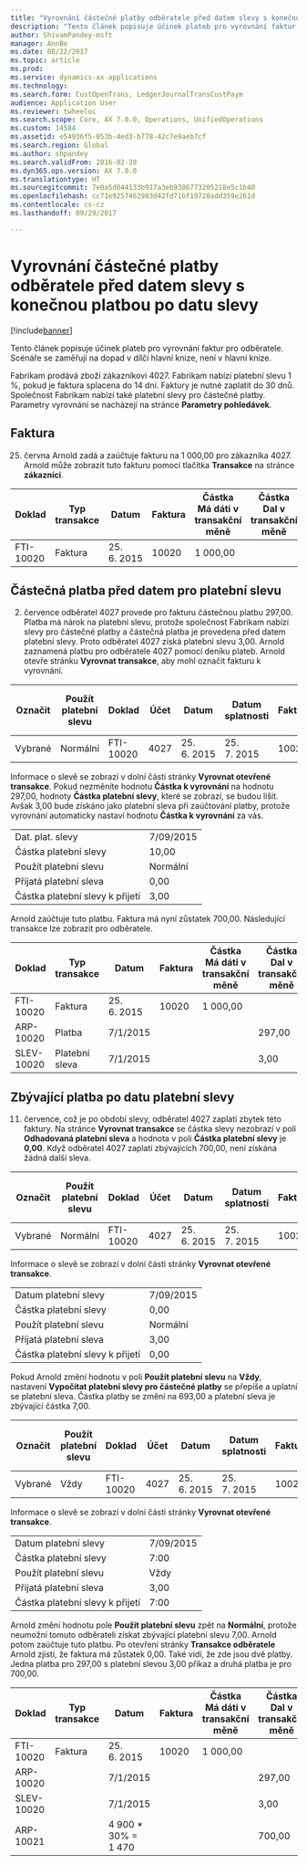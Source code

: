```yaml
---
title: "Vyrovnání částečné platby odběratele před datem slevy s konečnou platbou po datu slevy"
description: "Tento článek popisuje účinek plateb pro vyrovnání faktur pro odběratele. Scénáře se zaměřují na dopad v dílčí hlavní knize, není v hlavní knize."
author: ShivamPandey-msft
manager: AnnBe
ms.date: 08/22/2017
ms.topic: article
ms.prod: 
ms.service: dynamics-ax-applications
ms.technology: 
ms.search.form: CustOpenTrans, LedgerJournalTransCustPaym
audience: Application User
ms.reviewer: twheeloc
ms.search.scope: Core, AX 7.0.0, Operations, UnifiedOperations
ms.custom: 14584
ms.assetid: e54936f5-053b-4ed3-b778-42c7e9aeb7cf
ms.search.region: Global
ms.author: shpandey
ms.search.validFrom: 2016-02-28
ms.dyn365.ops.version: AX 7.0.0
ms.translationtype: HT
ms.sourcegitcommit: 7e0a5d044133b917a3eb9386773205218e5c1b40
ms.openlocfilehash: cc71e9257462983d42fd71bf19728add359e261d
ms.contentlocale: cs-cz
ms.lasthandoff: 09/29/2017

---
```


# <a name="settle-a-partial-customer-payment-before-the-discount-date-with-a-final-payment-after-the-discount-date"></a>Vyrovnání částečné platby odběratele před datem slevy s konečnou platbou po datu slevy

[!include[banner](../includes/banner.md)]


Tento článek popisuje účinek plateb pro vyrovnání faktur pro odběratele. Scénáře se zaměřují na dopad v dílčí hlavní knize, není v hlavní knize.

Fabrikam prodává zboží zákazníkovi 4027. Fabrikam nabízí platební slevu 1 %, pokud je faktura splacena do 14 dní. Faktury je nutné zaplatit do 30 dnů. Společnost Fabrikam nabízí také platební slevy pro částečné platby. Parametry vyrovnání se nacházejí na stránce **Parametry pohledávek**.

## <a name="invoice"></a>Faktura
25. června Arnold zadá a zaúčtuje fakturu na 1 000,00 pro zákazníka 4027. Arnold může zobrazit tuto fakturu pomocí tlačítka **Transakce** na stránce **zákazníci**.

| Doklad   | Typ transakce | Datum      | Faktura | Částka Má dáti v transakční měně | Částka Dal v transakční měně | Zůstatek  | Měna |
|-----------|------------------|-----------|---------|--------------------------------------|---------------------------------------|----------|----------|
| FTI-10020 | Faktura          | 25. 6. 2015 | 10020   | 1 000,00                             |                                       | 1 000,00 | USD      |

## <a name="partial-payment-before-the-cash-discount-date"></a>Částečná platba před datem pro platební slevu
2. července odběratel 4027 provede pro fakturu částečnou platbu 297,00. Platba má nárok na platební slevu, protože společnost Fabrikam nabízí slevy pro částečné platby a částečná platba je provedena před datem platební slevy. Proto odběratel 4027 získá platební slevu 3,00. Arnold zaznamená platbu pro odběratele 4027 pomocí deníku plateb. Arnold otevře stránku **Vyrovnat transakce**, aby mohl označit fakturu k vyrovnání.

| Označit     | Použít platební slevu | Doklad   | Účet | Datum      | Datum splatnosti  | Faktura | Částka Má dáti v transakční měně | Měna | Částka k vyrovnání |
|----------|-------------------|-----------|---------|-----------|-----------|---------|--------------------------------------|----------|------------------|
| Vybrané | Normální            | FTI-10020 | 4027    | 25. 6. 2015 | 25. 7. 2015 | 10020   | 1 000,00                             | USD      | 297,00           |

Informace o slevě se zobrazí v dolní části stránky **Vyrovnat otevřené transakce**. Pokud nezměníte hodnotu **Částka k vyrovnání** na hodnotu 297,00, hodnoty **Částka platební slevy**, které se zobrazí, se budou lišit. Avšak 3,00 bude získáno jako platební sleva při zaúčtování platby, protože vyrovnání automaticky nastaví hodnotu **Částka k vyrovnání** za vás.

|                              |           |
|------------------------------|-----------|
| Dat. plat. slevy           | 7/09/2015 |
| Částka platební slevy         | 10,00     |
| Použít platební slevu            | Normální    |
| Přijatá platební sleva          | 0,00      |
| Částka platební slevy k přijetí | 3,00      |

Arnold zaúčtuje tuto platbu. Faktura má nyní zůstatek 700,00. Následující transakce lze zobrazit pro odběratele.

| Doklad    | Typ transakce | Datum      | Faktura | Částka Má dáti v transakční měně | Částka Dal v transakční měně | Zůstatek | Měna |
|------------|------------------|-----------|---------|--------------------------------------|---------------------------------------|---------|----------|
| FTI-10020  | Faktura          | 25. 6. 2015 | 10020   | 1 000,00                             |                                       | 700,00  | USD      |
| ARP-10020  |  Platba         | 7/1/2015  |         |                                      | 297,00                                | 0,00    | USD      |
| SLEV-10020 |  Platební sleva   | 7/1/2015  |         |                                      | 3,00                                  | 0,00    | USD      |

## <a name="remaining-payment-after-the-cash-discount-date"></a>Zbývající platba po datu platební slevy
11. července, což je po období slevy, odběratel 4027 zaplatí zbytek této faktury. Na stránce **Vyrovnat transakce** se částka slevy nezobrazí v poli **Odhadovaná platební sleva** a hodnota v poli **Částka platební slevy** je **0,00**. Když odběratel 4027 zaplatí zbývajících 700,00, není získána žádná další sleva.

| Označit     | Použít platební slevu | Doklad   | Účet | Datum      | Datum splatnosti  | Faktura | Částka Má dáti v transakční měně | Měna | Částka k vyrovnání |
|----------|-------------------|-----------|---------|-----------|-----------|---------|--------------------------------------|----------|------------------|
| Vybrané | Normální            | FTI-10020 | 4027    | 25. 6. 2015 | 25. 7. 2015 | 10020   | 700,00                               | USD      | 700,00           |

Informace o slevě se zobrazí v dolní části stránky **Vyrovnat otevřené transakce**.

|                              |           |
|------------------------------|-----------|
| Datum platební slevy           | 7/09/2015 |
| Částka platební slevy         | 0,00      |
| Použít platební slevu            | Normální    |
| Přijatá platební sleva          | 3,00      |
| Částka platební slevy k přijetí | 0,00      |

Pokud Arnold změní hodnotu v poli **Použít platební slevu** na **Vždy**, nastavení **Vypočítat platební slevy pro částečné platby** se přepíše a uplatní se platební sleva. Částka platby se změní na 693,00 a platební sleva je zbývající částka 7,00.

| Označit     | Použít platební slevu | Doklad   | Účet | Datum      | Datum splatnosti  | Faktura | Částka Má dáti v transakční měně | Částka Dal v transakční měně | Měna | Částka k vyrovnání |
|----------|-------------------|-----------|---------|-----------|-----------|---------|--------------------------------------|---------------------------------------|----------|------------------|
| Vybrané | Vždy            | FTI-10020 | 4027    | 25. 6. 2015 | 25. 7. 2015 | 10020   | 700,00                               |                                       | USD      | 693,00           |

Informace o slevě se zobrazí v dolní části stránky **Vyrovnat otevřené transakce**.

|                              |           |
|------------------------------|-----------|
| Datum platební slevy           | 7/09/2015 |
| Částka platební slevy         | 7:00      |
| Použít platební slevu            | Vždy    |
| Přijatá platební sleva          | 3,00      |
| Částka platební slevy k přijetí | 7:00      |

Arnold změní hodnotu pole **Použít platební slevu** zpět na **Normální**, protože neumožní tomuto odběrateli získat zbývající platební slevu 7,00. Arnold potom zaúčtuje tuto platbu. Po otevření stránky **Transakce odběratele** Arnold zjistí, že faktura má zůstatek 0,00. Také vidí, že zde jsou dvě platby. Jedna platba pro 297,00 s platební slevou 3,00 příkaz a druhá platba je pro 700,00.

| Doklad    | Typ transakce | Datum      | Faktura | Částka Má dáti v transakční měně | Částka Dal v transakční měně | Zůstatek | Měna |
|------------|------------------|-----------|---------|--------------------------------------|---------------------------------------|---------|----------|
| FTI-10020  | Faktura          | 25. 6. 2015 | 10020   | 1 000,00                             |                                       | 0,00    | USD      |
| ARP-10020  |                  | 7/1/2015  |         |                                      | 297,00                                | 0,00    | USD      |
| SLEV-10020 |                  | 7/1/2015  |         |                                      | 3,00                                  | 0,00    | USD      |
| ARP-10021  |                  | 4 900 * 30% = 1 470 |         |                                      | 700,00                                | 0,00    | USD      |







